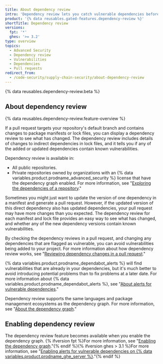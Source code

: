 ```yaml
---
title: About dependency review
intro: 'Dependency review lets you catch vulnerable dependencies before you introduce them to your environment, and provides information on license, dependents, and age of dependencies.'
product: '{% data reusables.gated-features.dependency-review %}'
shortTitle: Dependency review
versions:
  fpt: '*'
  ghes: '>= 3.2'
type: overview
topics:
  - Advanced Security
  - Dependency review
  - Vulnerabilities
  - Dependencies
  - Pull requests
redirect_from:
  - /code-security/supply-chain-security/about-dependency-review
---
```


{% data reusables.dependency-review.beta %}

## About dependency review

{% data reusables.dependency-review.feature-overview %}

If a pull request targets your repository's default branch and contains changes to package manifests or lock files, you can display a dependency review to see what has changed. The dependency review includes details of changes to indirect dependencies in lock files, and it tells you if any of the added or updated dependencies contain known vulnerabilities.

Dependency review is available in:

* All public repositories.
* Private repositories owned by organizations with an {% data variables.product.prodname_advanced_security %} license that have the dependency graph enabled. For more information, see "[Exploring the dependencies of a repository](/github/visualizing-repository-data-with-graphs/exploring-the-dependencies-of-a-repository#enabling-and-disabling-the-dependency-graph-for-a-private-repository)."

Sometimes you might just want to update the version of one dependency in a manifest and generate a pull request. However, if the updated version of this direct dependency also has updated dependencies, your pull request may have more changes than you expected. The dependency review for each manifest and lock file provides an easy way to see what has changed, and whether any of the new dependency versions contain known vulnerabilities.

By checking the dependency reviews in a pull request, and changing any dependencies that are flagged as vulnerable, you can avoid vulnerabilities being added to your project. For more information about how dependency review works, see "[Reviewing dependency changes in a pull request](/github/collaborating-with-issues-and-pull-requests/reviewing-dependency-changes-in-a-pull-request)."

{% data variables.product.prodname_dependabot_alerts %} will find vulnerabilities that are already in your dependencies, but it's much better to avoid introducing potential problems than to fix problems at a later date. For more information about {% data variables.product.prodname_dependabot_alerts %}, see "[About alerts for vulnerable dependencies](/github/managing-security-vulnerabilities/about-alerts-for-vulnerable-dependencies#dependabot-alerts-for-vulnerable-dependencies)."

Dependency review supports the same languages and package management ecosystems as the dependency graph. For more information, see "[About the dependency graph](/github/visualizing-repository-data-with-graphs/about-the-dependency-graph#supported-package-ecosystems)."

## Enabling dependency review

The dependency review feature becomes available when you enable the dependency graph. {% ifversion fpt %}For more information, see "[Enabling the dependency graph](/code-security/supply-chain-security/understanding-your-software-supply-chain/about-the-dependency-graph#enabling-the-dependency-graph)."{% endif %}{% ifversion ghes > 3.1 %}For more information, see "[Enabling alerts for vulnerable dependencies on {% data variables.product.prodname_ghe_server %}](/admin/configuration/managing-connections-between-github-enterprise-server-and-github-enterprise-cloud/enabling-alerts-for-vulnerable-dependencies-on-github-enterprise-server)."{% endif %}
